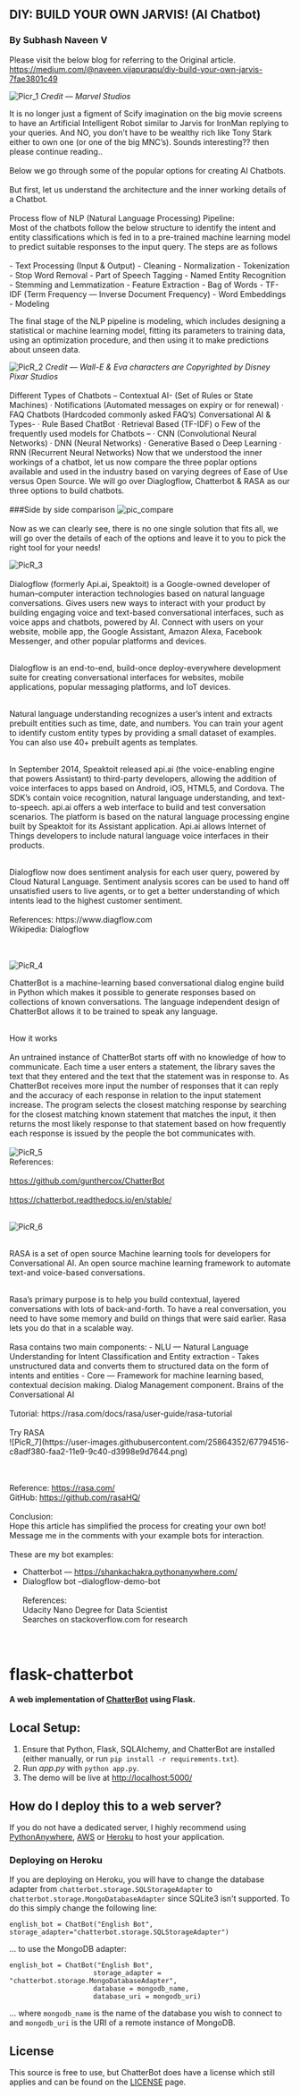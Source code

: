 ## DIY: BUILD YOUR OWN JARVIS! (AI Chatbot)
### By Subhash Naveen V<br>
Please visit the below blog for referring to the Original article.<br>
https://medium.com/@naveen.vijapurapu/diy-build-your-own-jarvis-7fae3801c49

![Picr_1](https://user-images.githubusercontent.com/25864352/67790253-79b09000-fa9b-11e9-9b6e-eb133253ec3b.png)
<i>Credit — Marvel Studios </i><br>
<p>It is no longer just a figment of Scify imagination on the big movie screens to have an Artificial Intelligent Robot similar to Jarvis for IronMan replying to your queries. And NO, you don’t have to be wealthy rich like Tony Stark either to own one (or one of the big MNC’s). Sounds interesting?? then please continue reading.. <br>
<br>Below we go through some of the popular options for creating AI Chatbots.<br>
<br>But first, let us understand the architecture and the inner working details of a Chatbot.
<br><br>Process flow of NLP (Natural Language Processing) Pipeline:
<br>Most of the chatbots follow the below structure to identify the intent and entity classifications which is fed in to a pre-trained machine learning model to predict suitable responses to the input query. The steps are as follows <br><br>
 - Text Processing (Input & Output)
  - Cleaning
	 - Normalization
	 - Tokenization
	 - Stop Word Removal
	 - Part of Speech Tagging
	 - Named Entity Recognition
	 - Stemming and Lemmatization
 - Feature Extraction
	 - Bag of Words
	 - TF-IDF (Term Frequency — Inverse Document Frequency)
	 - Word Embeddings
- Modeling
<br><p>The final stage of the NLP pipeline is modeling, which includes designing a statistical or machine learning model, fitting its parameters to training data, using an optimization procedure, and then using it to make predictions about unseen data.<br>
 
![PicR_2](https://user-images.githubusercontent.com/25864352/67790401-b8464a80-fa9b-11e9-8ead-5ce490928517.png)
<i>Credit — Wall-E & Eva characters are Copyrighted by Disney Pixar Studios</i><br>
<br> Different Types of Chatbots –
Contextual AI- (Set of Rules or State Machines)
· Notifications (Automated messages on expiry or for renewal)
· FAQ Chatbots (Hardcoded commonly asked FAQ’s)
Conversational AI & Types-
· Rule Based ChatBot
· Retrieval Based (TF-IDF)
o Few of the frequently used models for Chatbots –
· CNN (Convolutional Neural Networks)
· DNN (Neural Networks)
· Generative Based
o Deep Learning
· RNN (Recurrent Neural Networks)
Now that we understood the inner workings of a chatbot, let us now compare the three poplar options available and used in the industry based on varying degrees of Ease of Use versus Open Source.
We will go over Diaglogflow, Chatterbot & RASA as our three options to build chatbots.
<br><br> ###Side by side comparison
![pic_compare](https://user-images.githubusercontent.com/25864352/67794424-a1efbd00-faa2-11e9-9eb2-5f1c9ec47c5c.png)
<br>
<br>
Now as we can clearly see, there is no one single solution that fits all, we will go over the details of each of the options and leave it to you to pick the right tool for your needs!<br>

![PicR_3](https://user-images.githubusercontent.com/25864352/67790251-7917f980-fa9b-11e9-9744-932aec3d61b2.png)
<br><br>
Dialogflow (formerly Api.ai, Speaktoit) is a Google-owned developer of human–computer interaction technologies based on natural language conversations.
Gives users new ways to interact with your product by building engaging voice and text-based conversational interfaces, such as voice apps and chatbots, powered by AI. Connect with users on your website, mobile app, the Google Assistant, Amazon Alexa, Facebook Messenger, and other popular platforms and devices.
<br><br><p>Dialogflow is an end-to-end, build-once deploy-everywhere development suite for creating conversational interfaces for websites, mobile applications, popular messaging platforms, and IoT devices.
<br><br><p>Natural language understanding recognizes a user’s intent and extracts prebuilt entities such as time, date, and numbers. You can train your agent to identify custom entity types by providing a small dataset of examples. You can also use 40+ prebuilt agents as templates.<br><br>
<p>In September 2014, Speaktoit released api.ai (the voice-enabling engine that powers Assistant) to third-party developers, allowing the addition of voice interfaces to apps based on Android, iOS, HTML5, and Cordova. The SDK’s contain voice recognition, natural language understanding, and text-to-speech. api.ai offers a web interface to build and test conversation scenarios. The platform is based on the natural language processing engine built by Speaktoit for its Assistant application. Api.ai allows Internet of Things developers to include natural language voice interfaces in their products.
<br><br><p>Dialogflow now does sentiment analysis for each user query, powered by Cloud Natural Language. Sentiment analysis scores can be used to hand off unsatisfied users to live agents, or to get a better understanding of which intents lead to the highest customer sentiment.
<br><br>References: https://www.diagflow.com<br>
Wikipedia: Dialogflow<br>

<br><br>
![PicR_4](https://user-images.githubusercontent.com/25864352/67790250-7917f980-fa9b-11e9-84b5-da2feabc9ff0.png)

ChatterBot is a machine-learning based conversational dialog engine build in Python which makes it possible to generate responses based on collections of known conversations. The language independent design of ChatterBot allows it to be trained to speak any language.
<br><br>

How it works<br><br>
An untrained instance of ChatterBot starts off with no knowledge of how to communicate. Each time a user enters a statement, the library saves the text that they entered and the text that the statement was in response to. As ChatterBot receives more input the number of responses that it can reply and the accuracy of each response in relation to the input statement increase. The program selects the closest matching response by searching for the closest matching known statement that matches the input, it then returns the most likely response to that statement based on how frequently each response is issued by the people the bot communicates with.
<br><br>
![PicR_5](https://user-images.githubusercontent.com/25864352/67790249-7917f980-fa9b-11e9-8ff4-b6ffe0578a8f.png)<br>
References:<br><br>
https://github.com/gunthercox/ChatterBot <br><br>
https://chatterbot.readthedocs.io/en/stable/ <br><br>

![PicR_6](https://user-images.githubusercontent.com/25864352/67790248-787f6300-fa9b-11e9-80f8-7f5cba47ab5d.png)
<br><br>
<p>RASA is a set of open source Machine learning tools for developers for Conversational AI. An open source machine learning framework to automate text-and voice-based conversations.
<br><br>
<p>Rasa’s primary purpose is to help you build contextual, layered conversations with lots of back-and-forth. To have a real conversation, you need to have some memory and build on things that were said earlier. Rasa lets you do that in a scalable way.
<br><br>Rasa contains two main components:
 - NLU — Natural Language Understanding for Intent Classification and Entity extraction
  - Takes unstructured data and converts them to structured data on the form of intents and entities
 - Core — Framework for machine learning based, contextual decision making. Dialog Management component. Brains of the Conversational AI
<br><br>Tutorial:
https://rasa.com/docs/rasa/user-guide/rasa-tutorial<br><br>
Try RASA<br>
![PicR_7](https://user-images.githubusercontent.com/25864352/67794516-c8adf380-faa2-11e9-9c40-d3998e9d7644.png)

<br><br>Reference: https://rasa.com/<br>
GitHub: https://github.com/rasaHQ/
<br><br>
Conclusion:<br>
Hope this article has simplified the process for creating your own bot! Message me in the comments with your example bots for interaction.
<br><br>These are my bot examples: <br>
 - Chatterbot — https://shankachakra.pythonanywhere.com/<br>
 - Dialogflow bot –dialogflow-demo-bot
<br><br>References:<br>
Udacity Nano Degree for Data Scientist <br>
Searches on stackoverflow.com for research<br>
<br><br>

# flask-chatterbot

#### A web implementation of [ChatterBot](https://github.com/gunthercox/ChatterBot) using Flask.

## Local Setup:
 1. Ensure that Python, Flask, SQLAlchemy, and ChatterBot are installed (either manually, or run `pip install -r requirements.txt`).
 2. Run *app.py* with `python app.py`.
 3. The demo will be live at [http://localhost:5000/](http://localhost:5000/)

## How do I deploy this to a web server?
If you do not have a dedicated server, I highly recommend using [PythonAnywhere](https://www.pythonanywhere.com/), [AWS](https://aws.amazon.com/getting-started/projects/deploy-python-application/) or [Heroku](https://devcenter.heroku.com/articles/getting-started-with-python#introduction) to host your application.

### Deploying on Heroku
If you are deploying on Heroku, you will have to change the database adapter from `chatterbot.storage.SQLStorageAdapter` to `chatterbot.storage.MongoDatabaseAdapter` since SQLite3 isn't supported. To do this simply change the following line:

`english_bot = ChatBot("English Bot", storage_adapter="chatterbot.storage.SQLStorageAdapter")`

... to use the MongoDB adapter:

```
english_bot = ChatBot("English Bot", 
                     storage_adapter = "chatterbot.storage.MongoDatabaseAdapter",
                     database = mongodb_name,
                     database_uri = mongodb_uri)
```
... where `mongodb_name` is the name of the database you wish to connect to and `mongodb_uri` is the URI of a remote instance of MongoDB.

## License
This source is free to use, but ChatterBot does have a license which still applies and can be found on the [LICENSE](https://github.com/gunthercox/ChatterBot/blob/master/LICENSE) page.
